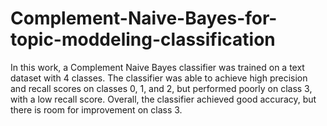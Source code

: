 # Complement-Naive-Bayes-for-topic-moddeling-classification
 In this work, a Complement Naive Bayes classifier was trained on a text dataset with 4 classes. The classifier was able to achieve high precision and recall scores on classes 0, 1, and 2, but performed poorly on class 3, with a low recall score. Overall, the classifier achieved good accuracy, but there is room for improvement on class 3.
